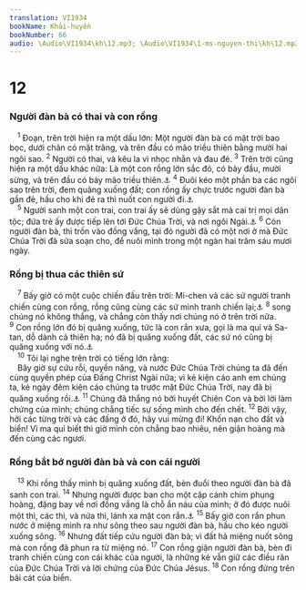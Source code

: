 ```yaml
---
translation: VI1934
bookName: Khải-huyền 
bookNumber: 66
audio: \Audio\VI1934\kh\12.mp3; \Audio\VI1934\1-ms-nguyen-thi\kh\12.mp3; \Audio\VI1934\2-ms-david-dong\kh\12.mp3
---
```


<div class="title"><h1>12</h1><h3>Người đàn bà có thai và con rồng</h3></div>
<span class="verse kh_12_1"> <sup>1</sup> Đoạn, trên trời hiện ra một dấu lớn: Một người đàn bà có mặt trời bao bọc, dưới chân có mặt trăng, và trên đầu có mão triều thiên bằng mười hai ngôi sao. </span>
<span class="verse kh_12_2"><sup>2</sup> Người có thai, và kêu la vì nhọc nhằn và đau đẻ. </span>
<span class="verse kh_12_3"><sup>3</sup> Trên trời cũng hiện ra một dấu khác nữa: Là một con rồng lớn sắc đỏ, có bảy đầu, mười sừng, và trên đầu có bảy mão triều thiên.<a data-toggle="tooltip" data-placement="bottom" title="Da 7:7">⚓</a></span>
<span class="verse kh_12_4"><sup>4</sup> Đuôi kéo một phần ba các ngôi sao trên trời, đem quăng xuống đất; con rồng ấy chực trước người đàn bà gần đẻ, hầu cho khi đẻ ra thì nuốt con người đi.<a data-toggle="tooltip" data-placement="bottom" title="Da 8:10">⚓</a><br/></span>
<span class="verse kh_12_5"> <sup>5</sup> Người sanh một con trai, con trai ấy sẽ dùng gậy sắt mà cai trị mọi dân tộc; đứa trẻ ấy được tiếp lên tới Đức Chúa Trời, và nơi ngôi Ngài.<a data-toggle="tooltip" data-placement="bottom" title="Es 66:7; Thi 2:9">⚓</a></span>
<span class="verse kh_12_6"><sup>6</sup> Còn người đàn bà, thì trốn vào đồng vắng, tại đó người đã có một nơi ở mà Đức Chúa Trời đã sửa soạn cho, để nuôi mình trong một ngàn hai trăm sáu mươi ngày. <br/></span>
<div class="title"><h3>Rồng bị thua các thiên sứ</h3></div>
<span class="verse kh_12_7"> <sup>7</sup> Bấy giờ có một cuộc chiến đấu trên trời: Mi-chen và các sứ người tranh chiến cùng con rồng, rồng cũng cùng các sứ mình tranh chiến lại;<a data-toggle="tooltip" data-placement="bottom" title="Da 10:13,21; 12:1; Giu 1:9">⚓</a></span>
<span class="verse kh_12_8"><sup>8</sup> song chúng nó không thắng, và chẳng còn thấy nơi chúng nó ở trên trời nữa. </span>
<span class="verse kh_12_9"><sup>9</sup> Con rồng lớn đó bị quăng xuống, tức là con rắn xưa, gọi là ma quỉ và Sa-tan, dỗ dành cả thiên hạ; nó đã bị quăng xuống đất, các sứ nó cũng bị quăng xuống với nó.<a data-toggle="tooltip" data-placement="bottom" title="Sa 3:1; Lu 10:18">⚓</a><br/></span>
<span class="verse kh_12_10"> <sup>10</sup> Tôi lại nghe trên trời có tiếng lớn rằng: <br/> Bây giờ sự cứu rỗi, quyền năng, và nước Đức Chúa Trời chúng ta đã đến cùng quyền phép của Đấng Christ Ngài nữa; vì kẻ kiện cáo anh em chúng ta, kẻ ngày đêm kiện cáo chúng ta trước mặt Đức Chúa Trời, nay đã bị quăng xuống rồi.<a data-toggle="tooltip" data-placement="bottom" title="Giop 1:9-11; Xa 3:1">⚓</a></span>
<span class="verse kh_12_11"><sup>11</sup> Chúng đã thắng nó bởi huyết Chiên Con và bởi lời làm chứng của mình; chúng chẳng tiếc sự sống mình cho đến chết. </span>
<span class="verse kh_12_12"><sup>12</sup> Bởi vậy, hỡi các từng trời và các đấng ở đó, hãy vui mừng đi! Khốn nạn cho đất và biển! Vì ma quỉ biết thì giờ mình còn chẳng bao nhiêu, nên giận hoảng mà đến cùng các ngươi. <br/></span>
<div class="title"><h3>Rồng bắt bớ người đàn bà và con cái người</h3></div>
<span class="verse kh_12_13"> <sup>13</sup> Khi rồng thấy mình bị quăng xuống đất, bèn đuổi theo người đàn bà đã sanh con trai. </span>
<span class="verse kh_12_14"><sup>14</sup> Nhưng người được ban cho một cặp cánh chim phụng hoàng, đặng bay về nơi đồng vắng là chỗ ẩn náu của mình; ở đó được nuôi một thì, các thì, và nửa thì, lánh xa mặt con rắn.<a data-toggle="tooltip" data-placement="bottom" title="Da 7:25; 12:7">⚓</a></span>
<span class="verse kh_12_15"><sup>15</sup> Bấy giờ con rắn phun nước ở miệng mình ra như sông theo sau người đàn bà, hầu cho kéo người xuống sông. </span>
<span class="verse kh_12_16"><sup>16</sup> Nhưng đất tiếp cứu người đàn bà; vì đất hả miệng nuốt sông mà con rồng đã phun ra từ miệng nó. </span>
<span class="verse kh_12_17"><sup>17</sup> Con rồng giận người đàn bà, bèn đi tranh chiến cùng con cái khác của người, là những kẻ vẫn giữ các điều răn của Đức Chúa Trời và lời chứng của Đức Chúa Jêsus. </span>
<span class="verse kh_12_18"><sup>18</sup> Con rồng đứng trên bãi cát của biển. <br/></span>
